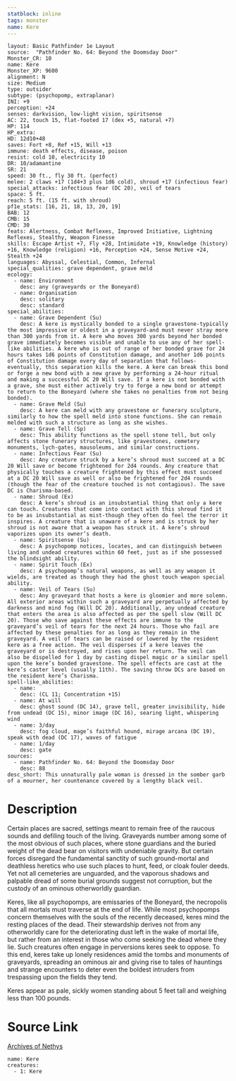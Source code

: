 ```yaml
---
statblock: inline
tags: monster
name: Kere
---
```

```statblock
layout: Basic Pathfinder 1e Layout
source:  "Pathfinder No. 64: Beyond the Doomsday Door"
Monster_CR: 10
name: Kere
Monster_XP: 9600
alignment: N
size: Medium
type: outsider
subtype: (psychopomp, extraplanar)
INI: +9
perception: +24
senses: darkvision, low-light vision, spiritsense
AC: 22, touch 15, flat-footed 17 (dex +5, natural +7)
HP: 114
HP_extra: 
HD: 12d10+48
saves: Fort +8, Ref +15, Will +13
immune: death effects, disease, poison
resist: cold 10, electricity 10
DR: 10/adamantine
SR: 21
speed: 30 ft., fly 30 ft. (perfect)
melee: 2 claws +17 (1d4+3 plus 1d6 cold), shroud +17 (infectious fear)
special_attacks: infectious fear (DC 20), veil of tears
space: 5 ft.
reach: 5 ft. (15 ft. with shroud)
pf1e_stats: [16, 21, 18, 13, 20, 19]
BAB: 12
CMB: 15
CMD: 30
feats: Alertness, Combat Reflexes, Improved Initiative, Lightning Reflexes, Stealthy, Weapon Finesse
skills: Escape Artist +7, Fly +28, Intimidate +19, Knowledge (history) +16, Knowledge (religion) +16, Perception +24, Sense Motive +24, Stealth +24
languages: Abyssal, Celestial, Common, Infernal
special_qualities: grave dependent, grave meld
ecology:
  - name: Environment
    desc: any (graveyards or the Boneyard)
  - name: Organisation
    desc: solitary
    desc: standard
special_abilities:
  - name: Grave Dependent (Su)
    desc: A kere is mystically bonded to a single gravestone-typically the most impressive or oldest in a graveyard-and must never stray more than 300 yards from it. A kere who moves 300 yards beyond her bonded grave immediately becomes visible and unable to use any of her spell-like abilities. A kere who is out of range of her bonded grave for 24 hours takes 1d6 points of Constitution damage, and another 1d6 points of Constitution damage every day of separation that follows-eventually, this separation kills the kere. A kere can break this bond or forge a new bond with a new grave by performing a 24-hour ritual and making a successful DC 20 Will save. If a kere is not bonded with a grave, she must either actively try to forge a new bond or attempt to return to the Boneyard (where she takes no penalties from not being bonded).
  - name: Grave Meld (Su)
    desc: A kere can meld with any gravestone or funerary sculpture, similarly to how the spell meld into stone functions. She can remain melded with such a structure as long as she wishes.
  - name: Grave Tell (Sp)
    desc: This ability functions as the spell stone tell, but only affects stone funerary structures, like gravestones, cemetery monuments, lych-gates, mausoleums, and similar constructions.
  - name: Infectious Fear (Su)
    desc: Any creature struck by a kere’s shroud must succeed at a DC 20 Will save or become frightened for 2d4 rounds. Any creature that physically touches a creature frightened by this effect must succeed at a DC 20 Will save as well or also be frightened for 2d4 rounds (though the fear of the creature touched is not contagious). The save DC is Charisma-based.
  - name: Shroud (Ex)
    desc: A kere’s shroud is an insubstantial thing that only a kere can touch. Creatures that come into contact with this shroud find it to be as insubstantial as mist-though they often do feel the terror it inspires. A creature that is unaware of a kere and is struck by her shroud is not aware that a weapon has struck it. A kere’s shroud vaporizes upon its owner’s death.
  - name: Spiritsense (Su)
    desc: A psychopomp notices, locates, and can distinguish between living and undead creatures within 60 feet, just as if she possessed the blindsight ability.
  - name: Spirit Touch (Ex)
    desc: A psychopomp’s natural weapons, as well as any weapon it wields, are treated as though they had the ghost touch weapon special ability.
  - name: Veil of Tears (Su)
    desc: Any graveyard that hosts a kere is gloomier and more solemn. All exterior areas within such a graveyard are perpetually affected by darkness and mind fog (Will DC 20). Additionally, any undead creature that enters the area is also affected as per the spell slow (Will DC 20). Those who save against these effects are immune to the graveyard’s veil of tears for the next 24 hours. Those who fail are affected by these penalties for as long as they remain in the graveyard. A veil of tears can be raised or lowered by the resident kere as a free action. The veil disperses if a kere leaves the graveyard or is destroyed, and rises upon her return. The veil can also be dispelled for 1 day by casting dispel magic or a similar spell upon the kere’s bonded gravestone. The spell effects are cast at the kere’s caster level (usually 11th). The saving throw DCs are based on the resident kere’s Charisma.
spell-like_abilities:
  - name:
    desc: (CL 11; Concentration +15)
  - name: At will
    desc: ghost sound (DC 14), grave tell, greater invisibility, hide from undead (DC 15), minor image (DC 16), searing light, whispering wind
  - name: 3/day
    desc: fog cloud, mage’s faithful hound, mirage arcana (DC 19), speak with dead (DC 17), waves of fatigue
  - name: 1/day
    desc: gate
sources:
  - name: Pathfinder No. 64: Beyond the Doomsday Door
    desc: 88
desc_short: This unnaturally pale woman is dressed in the somber garb of a mourner, her countenance covered by a lengthy black veil.
```
# Description
Certain places are sacred, settings meant to remain free of the raucous sounds and defiling touch of the living. Graveyards number among some of the most obvious of such places, where stone guardians and the buried weight of the dead bear on visitors with undeniable gravity. But certain forces disregard the fundamental sanctity of such ground-mortal and deathless heretics who use such places to hunt, feed, or cloak fouler deeds. Yet not all cemeteries are unguarded, and the vaporous shadows and palpable dread of some burial grounds suggest not corruption, but the custody of an ominous otherworldly guardian.

Keres, like all psychopomps, are emissaries of the Boneyard, the necropolis that all mortals must traverse at the end of life. While most psychopomps concern themselves with the souls of the recently deceased, keres mind the resting places of the dead. Their stewardship derives not from any otherworldly care for the deteriorating dust left in the wake of mortal life, but rather from an interest in those who come seeking the dead where they lie. Such creatures often engage in perversions keres seek to oppose. To this end, keres take up lonely residences amid the tombs and monuments of graveyards, spreading an ominous air and giving rise to tales of hauntings and strange encounters to deter even the boldest intruders from trespassing upon the fields they tend.

Keres appear as pale, sickly women standing about 5 feet tall and weighing less than 100 pounds.
# Source Link
[Archives of Nethys](https://aonprd.com/MonsterDisplay.aspx?ItemName=Kere)
```encounter-table
name: Kere
creatures:
  - 1: Kere
```
